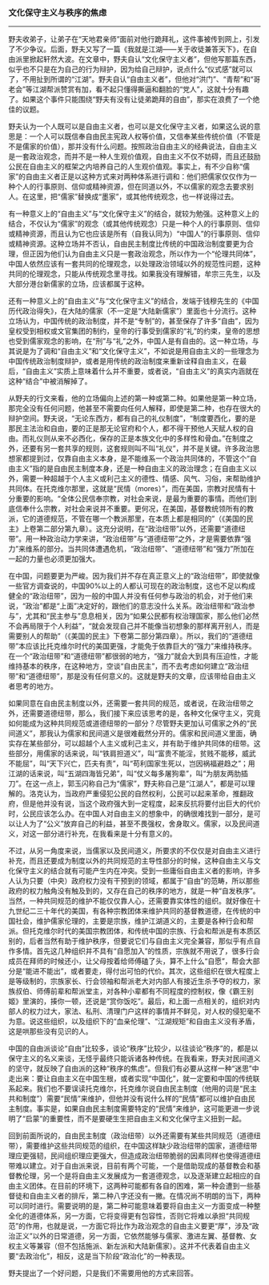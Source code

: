 <h3>文化保守主义与秩序的焦虑</h3>
<hr>

野夫收弟子，让弟子在“天地君亲师”面前对他行跪拜礼，这件事被传到网上，引发了不少争议。后面，野夫又写了一篇《我就是江湖——关于收徒兼答天下》，在自由派里掀起轩然大波。在文章中，野夫自认“文化保守主义者”，但他写那篇东西，似乎也不只是在为自己的行为辩护，因为给自己辩护，说点什么“仪式感”就可以了，不用扯到所谓的“江湖”。野夫自认“自由主义者”，但他对“洪门”、“青帮”和“哥老会”等江湖帮派赞赏有加，看不起只懂得撕逼和翻脸的“党人”，这就十分有趣了。如果这个事件只能围绕“野夫有没有让徒弟跪拜的自由”，那实在浪费了一个绝佳的议题。

野夫认为一个人既可以是自由主义者，也可以是文化保守主义者，如果这么说的意思是：一个人可以既信奉自由民主宪政人权等价值，又信奉某些传统价值（不管是不是儒家的价值），那并没有什么问题。按照政治自由主义的经典说法，自由主义是一套政治观念，而并不是一种人生观价值观，自由主义不仅不妨碍，而且还鼓励公民在自由主义的框架之内培养自己的人生观价值观。事实上，有不少自称“儒家”的自由主义者正是以这种方式来对两种体系进行调和：他们把儒家仅仅作为一种个人的行事原则、信仰或精神资源，但在同道以外，不以儒家的观念去要求别人。在这里，把“儒家”替换成“墨家”，或其他传统观念，也一样说得过去。

有一种意义上的“自由主义”与“文化保守主义”的结合，就较为勉强。这种意义上的结合，不仅认为“儒家”的观念（或其他传统观念）只是一种个人的行事原则、信仰或精神资源，而且认为它也应该是所有（自我认同为）“中国人”的行事原则、信仰或精神资源。这种立场并不否认，自由民主制度比传统的中国政治制度要更为合理，但正因为他们认为自由主义只是一套政治观念，所以作为一个“伦理共同体”，中国人依然应该有一套共同的伦理观念，以处理政治领域以外的规范性问题，这种共同的伦理观念，只能从传统观念里寻找。如果我没有理解错，牟宗三先生，以及大部分港台新儒家的立场，应该都属于这种。

还有一种意义上的“自由主义”与“文化保守主义”的结合，发端于钱穆先生的《中国历代政治得失》，在大陆的儒家（不一定是“大陆新儒家”）里面也十分流行。这种立场认为，中国传统的政治制度，并不是“专制”的，甚至保存了许多“自由”，因为皇权受到相权或文官集团的制约，皇帝的行事受到儒家的“礼”的约束，皇帝的思想也受到儒家观念的影响，在“刑”与“礼”之外，中国人是有自由的。这一种立场，与其说是为了调和“自由主义”和“文化保守主义”，不如说是用自由主义的一些理念为中国传统政治制度辩护，或者是用传统的政治制度来重新诠释自由主义，在最后，“自由主义”实质上意味着什么并不重要，或者说，“自由主义”的真实内涵就在这种“结合”中被消解掉了。

从野夫的行文来看，他的立场偏向上述的第一种或第二种。如果他是第一种立场，那完全没有任何问题，他甚至不需要向任何人解释，即使是第二种，也存在很大的辩护空间。野夫说，“无论东西方，都有自己的礼仪制度”，“制度要西化，要的是那民主法治和自由，要的正是那无论官府和个人，都不得干预他人天赋人权的自由。而礼仪则从来不必西化，保存的正是本族文化中的多样性和骨血。”在制度之外，还要有另一套共享的规则，这套规则叫不叫“礼仪”，并不是关键。许多政治思想家都提到过，仅靠自由主义本身，是不能维系一个政治共同体的，不管这个“自由主义”指的是自由民主制度本身，还是一种自由主义的政治理念；在自由主义以外，需要一种超越于个人主义或利己主义的德性、情感、风气、习俗，来帮助维护共同体。在托克维尔那里，这就是“民情（mores）”，而在美国，宗教对民情有十分重要的影响。“全体公民信奉宗教，对社会来说，是最为重要的事情。而他们到底信奉什么宗教，对社会来说并不重要。更何况，在美国，基督教统领所有的教派，它的道德规范，不管在哪一个教派那里，在本质上都是相同的”（《美国的民主》上卷第二部分第九章）。这充分说明，在“政治纽带”以外，还需要“道德纽带”。用一种政治动力学来讲，“政治纽带”与“道德纽带”之外，才是需要依靠“强力”来维系的部分。当共同体遭遇危机，“政治纽带”、“道德纽带”和“强力”所加在一起的力量也必须更加强大。

在中国，问题要更为严峻。因为我们并不存在真正意义上的“政治纽带”，即使就像一些官方调查说的，中国90%以上的人都认可现在的政治制度，这也不足以构成健全的“政治纽带”，因为一般的中国人并没有任何参与政治的机会，对于他们来说，“政治”都是“上面”决定好的，跟他们的意志没什么关系。政治纽带和“政治参与”，尤其和“民主参与”息息相关，因为“如果公民都有权治理国家，那么他们必然不会再局限于个人利益”，“就会发现自己并不能像当初想象的那样离开别人，而是需要别人的帮助”（《美国的民主》下卷第二部分第四章）。所以，我们的“道德纽带”本应该比托克维尔时代的美国更强，才能免于依靠巨大的“强力”来维持秩序。在一个“政治纽带”和“道德纽带”都很弱的地方，“强力”就会大到具有压迫性，才能维持基本的秩序，在这种地方，空谈“自由民主”，而不去考虑如何建立“政治纽带”和“道德纽带”，那是没有任何意义的。这就是野夫的文章，应该带给自由主义者思考的地方。 


如果同意在自由民主制度以外，还需要一套共同的规范，或者说，在政治纽带之外，还需要道德纽带，那么，我们接下来应该思考的是，各种文化保守主义，究竟如何能成为这种共同规范或道德纽带的一部分？尽管野夫更加认可儒家之外的“民间道义”，那我认为儒家和民间道义是很难截然分开的。儒家和民间道义里面，确实存在某些部分，可以超越个人主义或利己主义，并有助于维护共同体的纽带。这些部分，用儒家的话来说，叫“铁肩担道义”，叫“富贵不能淫，贫贱不能移，威武不能屈”，叫“天下兴亡，匹夫有责”，叫“苟利国家生死以，岂因祸福避趋之”；用江湖的话来说，叫“五湖四海皆兄弟”，叫“仗义每多屠狗辈”，叫“为朋友两肋插刀”。在这一点上，郭玉闪称自己为“儒家”，野夫称自己是“江湖人”，都是可以理解的。洛克认为，当政府严重侵犯公民的自然权利，公民可以起来革命，推翻政府，但是他并没有说，当这个政府强大到一定程度，起来反抗将要付出巨大的代价时，公民应该怎么办。在中国人对自由主义的想象中，的确很难找到一部分，是可以让人为了“公义”放弃自己的利益，甚至不畏强权，舍身取义。儒家，以及民间道义，对这一部分进行补充，在我看来是十分有意义的。

不过，从另一角度来说，当儒家以及民间道义，所要求的不仅仅是对自由主义进行补充，而且还要成为制度以外的共同规范的主导性部分的时候，这种自由主义与文化保守主义的结合就有可能产生内在冲突。受到一些庸俗自由主义者的影响，许多人认为只要（中央）政府权力没有干预到的领域，都属于“自由”的范畴，所以那些政府的权力触角没有触及到的，又存在自己的秩序的地方，就是一种“自发秩序”。当然，一种共同规范的维护不能仅仅靠人心，还需要靠实体性的组织。就好像在十九世纪二三十年代的美国，有各种宗教团体来维护共同的基督教道德，在传统的中国社会，维护儒家伦理的，主要是宗族，维护江湖道义的，主要是各种行会和帮派。但托克维尔时代的美国宗教团体，和传统中国的宗族、行会和帮派是有本质区别的，后者当然有助于维护秩序，但要说它们与自由主义完全兼容，那似乎有点自作多情。首先这几种组织并不具有“自愿加入”的性质，宗族就不用说了，很多行会成员在拜师的时候还小，让父母按着给师傅磕了头，算不上什么“自愿”，帮会大部分是“能进不能出”，或者要走，得付出可怕的代价。其次，这些组织在很大程度上是等级制的，宗族家长、行会领袖和帮派老大对内部人有接近生杀予夺的权力，家族叔伯、师傅前辈和帮派堂主，对各种小辈都有不同程度的控制权，像《霸王别姬》里演的，揍你一顿，还说是“赏你饭吃”。最后，和上面一点相关的，组织对内部人的权力过大，家法、私刑、清理门户这样的事情并不鲜见，对人权的侵犯毫不为意。说这些组织，以及组织下的“血亲伦理”、“江湖规矩”和自由主义没有矛盾，这是哄那些没有见识的人。

中国的自由派谈论“自由”比较多，谈论“秩序”比较少，以往谈论“秩序”的，都是以保守主义的名义来谈，无怪乎最终只能诉诸各种传统。在我看来，野夫对民间道义的坚守，就反映了自由派的这种“秩序的焦虑”。但我们有必要从这样一种“迷思”中走出来：要让自由主义在中国生根，或者实现“中国化”，就一定要和中国的传统联系起来。我们也不要误读托克维尔，托克维尔说自由民主制度（他用的词是“民主共和制度”）需要“民情”来维护，但他并没有说什么样的“民情”都可以维护自由民主制度。事实是，如果自由民主制度需要特定的“民情”来维护，这可能更进一步说明了“启蒙”的重要性，而不是要硬生生把自由主义和文化保守主义扭到一起。 

回到前面所说的，自由民主制度（政治纽带）以外还需要有某些共同规范（道德纽带），需要维护这些共同规范的组织，在中国这样缺少政治纽带的国家，道德纽带理应更强韧，民间组织理应更强大，但造成政治纽带脆弱的因素同样也使得道德纽带难以建立。对于自由派来说，目前有两个可能，一个是借助现成的基督教会和基督教伦理，另一个是将自由主义发展成为一套道德观念，以及逐渐建立起相应的自由主义团体。在目前的环境下，这两种可能都有各自的困难，第一种会遭到一些基督徒和自由主义者的排斥，第二种八字还没有一撇。在情况尚不明朗的当下，两种可以同时进行。需要说明的是，第二种可能意味着要将自由主义一方面变成一种整全化的道德体系，另一方面，它将变得更有包容性，否则它将难以承担“共同规范”的作用，也就是说，一方面它将比作为政治观念的自由主义要更“厚”，涉及“政治正义”以外的日常道德，另一方面，它依然能够与儒家、激进左翼、基督教、女权主义等兼容（但不包括施派、新左派和大陆新儒家）。这并不代表着自由主义要“去政治化”，相反，这是当下阶段“政治化”的一种表现。

野夫提出了一个好问题，只是我们不需要用他的方式来回答。


